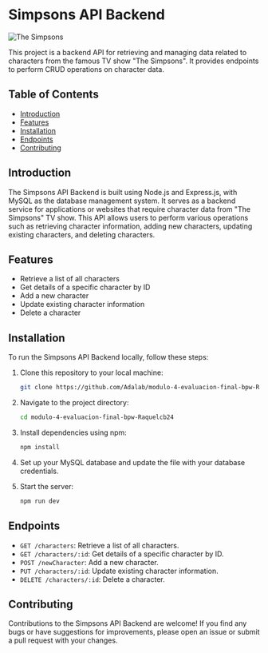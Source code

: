 # Simpsons API Backend
![The Simpsons](https://upload.wikimedia.org/wikipedia/commons/9/98/The_Simpsons_yellow_logo.svg)

This project is a backend API for retrieving and managing data related to characters from the famous TV show "The Simpsons". It provides endpoints to perform CRUD operations on character data.

## Table of Contents

- [Introduction](#introduction)
- [Features](#features)
- [Installation](#installation)
- [Endpoints](#endpoints)
- [Contributing](#contributing)

## Introduction

The Simpsons API Backend is built using Node.js and Express.js, with MySQL as the database management system. It serves as a backend service for applications or websites that require character data from "The Simpsons" TV show. This API allows users to perform various operations such as retrieving character information, adding new characters, updating existing characters, and deleting characters.

## Features

- Retrieve a list of all characters
- Get details of a specific character by ID
- Add a new character
- Update existing character information
- Delete a character

## Installation

To run the Simpsons API Backend locally, follow these steps:

1. Clone this repository to your local machine:

   ```bash
   git clone https://github.com/Adalab/modulo-4-evaluacion-final-bpw-Raquelcb24.git
   ```

2. Navigate to the project directory:

   ```bash
   cd modulo-4-evaluacion-final-bpw-Raquelcb24
   ```

3. Install dependencies using npm:

   ```bash
   npm install
   ```

4. Set up your MySQL database and update the file with your database credentials.

5. Start the server:

   ```bash
   npm run dev
   ```


## Endpoints

- `GET /characters`: Retrieve a list of all characters.
- `GET /characters/:id`: Get details of a specific character by ID.
- `POST /newCharacter`: Add a new character.
- `PUT /characters/:id`: Update existing character information.
- `DELETE /characters/:id`: Delete a character.


## Contributing

Contributions to the Simpsons API Backend are welcome! If you find any bugs or have suggestions for improvements, please open an issue or submit a pull request with your changes.


